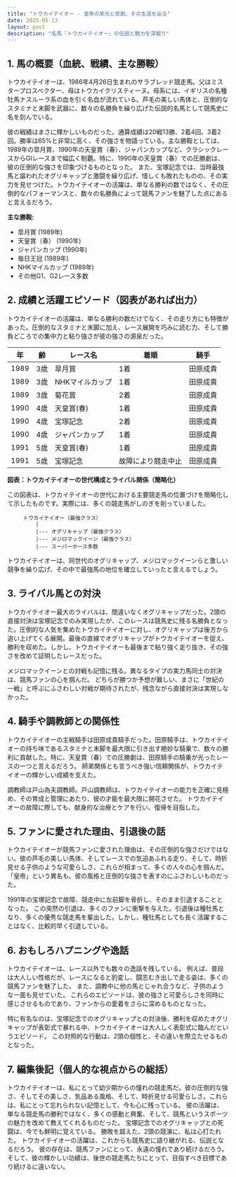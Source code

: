 ```yaml
---
title: "トウカイテイオー - 皇帝の栄光と悲劇、その生涯を辿る"
date: 2025-05-13
layout: post
description: "名馬『トウカイテイオー』の伝説と魅力を深堀り"
---
```


## 1. 馬の概要（血統、戦績、主な勝鞍）

トウカイテイオーは、1986年4月26日生まれのサラブレッド競走馬。父はミスタープロスペクター、母はトウカイクリスティーヌ。母系には、イギリスの名種牡馬ナスルーラ系の血を引く名血が流れている。芦毛の美しい馬体と、圧倒的なスタミナと末脚を武器に、数々の名勝負を繰り広げた伝説的名馬として競馬史に名を刻んでいる。

彼の戦績はまさに輝かしいものだった。通算成績は20戦13勝、2着4回、3着2回。勝率は65%と非常に高く、その強さを物語っている。主な勝鞍としては、1989年の皐月賞、1990年の天皇賞（春）、ジャパンカップなど、クラシックレースからGIレースまで幅広く制覇。特に、1990年の天皇賞（春）での圧勝劇は、彼の圧倒的な強さを印象づけるものとなった。  また、宝塚記念では、当時最強馬と謳われたオグリキャップと激闘を繰り広げ、惜しくも敗れたものの、その実力を見せつけた。トウカイテイオーの活躍は、単なる勝利の数ではなく、その圧倒的なパフォーマンスと、数々の名勝負によって競馬ファンを魅了した点にあると言えるだろう。

**主な勝鞍:**

* 皐月賞 (1989年)
* 天皇賞（春） (1990年)
* ジャパンカップ (1990年)
* 毎日王冠 (1989年)
* NHKマイルカップ (1989年)
* その他G1、G2レース多数


## 2. 成績と活躍エピソード（図表があれば出力）

トウカイテイオーの活躍は、単なる勝利の数だけでなく、その走り方にも特徴があった。圧倒的なスタミナと末脚に加え、レース展開を巧みに読む力、そして勝負どころでの集中力と粘り強さが彼の強さの源泉だった。

| 年 | 齢 | レース名 | 着順 | 騎手 |
|---|---|---|---|---|
| 1989 | 3歳 | 皐月賞 | 1着 | 田原成貴 |
| 1989 | 3歳 | NHKマイルカップ | 1着 | 田原成貴 |
| 1989 | 3歳 | 菊花賞 | 2着 | 田原成貴 |
| 1990 | 4歳 | 天皇賞(春) | 1着 | 田原成貴 |
| 1990 | 4歳 | 宝塚記念 | 2着 | 田原成貴 |
| 1990 | 4歳 | ジャパンカップ | 1着 | 田原成貴 |
| 1991 | 5歳 | 天皇賞(春) | 1着 | 田原成貴 |
| 1991 | 5歳 | 宝塚記念 | 故障により競走中止 | 田原成貴 |


**図表：トウカイテイオーの世代構成とライバル関係（簡略化）**

この図表は、トウカイテイオーの世代における主要競走馬の位置づけを簡略化して示したものです。実際には、多くの競走馬がしのぎを削っていました。

```
     トウカイテイオー（最強クラス）
         |
         |--- オグリキャップ（最強クラス）
         |--- メジロマックイーン（最強クラス）
         |--- スーパーホース多数
```

トウカイテイオーは、同世代のオグリキャップ、メジロマックイーンらと激しい競争を繰り広げ、その中で最強馬の地位を確立していったと言えるでしょう。


## 3. ライバル馬との対決

トウカイテイオー最大のライバルは、間違いなくオグリキャップだった。2頭の直接対決は宝塚記念でのみ実現したが、このレースは競馬史に残る名勝負となった。圧倒的な人気を集めたトウカイテイオーに対し、オグリキャップは後方から追い上げてくる展開。最後の直線でオグリキャップがトウカイテイオーを捉え、勝利を収めた。しかし、トウカイテイオーも最後まで粘り強く走り抜き、その強さを改めて証明したレースだった。

メジロマックイーンとの対戦も記憶に残る。異なるタイプの実力馬同士の対決は、競馬ファンの心を掴んだ。  どちらが勝つか予想が難しい、まさに「世紀の一戦」と呼ぶにふさわしい対戦が期待されたが、残念ながら直接対決は実現しなかった。


## 4. 騎手や調教師との関係性

トウカイテイオーの主戦騎手は田原成貴騎手だった。田原騎手は、トウカイテイオーの持ち味であるスタミナと末脚を最大限に引き出す絶妙な騎乗で、数々の勝利に貢献した。特に、天皇賞（春）での圧勝劇は、田原騎手の騎乗が光ったレースの一つと言えるだろう。  師弟関係とも言うべき強い信頼関係が、トウカイテイオーの輝かしい成績を支えた。

調教師は戸山為夫調教師。戸山調教師は、トウカイテイオーの能力を正確に見極め、その育成と管理にあたり、彼の才能を最大限に開花させた。  トウカイテイオーの故障に際しても、献身的な治療とケアを行い、復帰を目指した。


## 5. ファンに愛された理由、引退後の話

トウカイテイオーが競馬ファンに愛された理由は、その圧倒的な強さだけではない。彼の芦毛の美しい馬体、そしてレースでの気迫あふれる走り、そして、時折見せる子供のような可愛らしさ、これらが相まって、多くの人々の心を掴んだ。  「皇帝」という異名も、彼の風格と圧倒的な強さを表すのにふさわしいものだった。

1991年の宝塚記念で故障、競走中に左前脚を骨折し、そのまま引退することとなった。  この突然の引退は、多くのファンに衝撃を与えた。引退後は種牡馬となり、多くの優秀な競走馬を輩出した。しかし、種牡馬としても長く活躍することはなく、比較的早く引退している。


## 6. おもしろハプニングや逸話

トウカイテイオーは、レース以外でも数々の逸話を残している。  例えば、普段は大人しい性格だが、レースになると豹変し、闘志むき出しで走る姿は、多くの競馬ファンを魅了した。  また、調教中に他の馬とじゃれ合うなど、子供のような一面も見せていた。  これらのエピソードは、彼の強さと可愛らしさを同時に感じさせるものであり、ファンからの愛着をさらに深めるものとなった。

特に有名なのは、宝塚記念でのオグリキャップとの対決後、勝利を収めたオグリキャップが表彰式で暴れる中、トウカイテイオーは大人しく表彰式に臨んだというエピソード。  この対照的な行動は、2頭の個性と、その違いを際立たせるものとなった。


## 7. 編集後記（個人的な視点からの総括）

トウカイテイオーは、私にとって幼少期からの憧れの競走馬だ。彼の圧倒的な強さ、そしてその美しさ、気品ある風格、そして、時折見せる可愛らしさ。これらは、私にとって忘れられない記憶として、今も心に残っている。  彼の活躍は、単なる競走馬の勝利ではなく、多くの感動と興奮、そして、競馬というスポーツの魅力を改めて教えてくれるものだった。  宝塚記念でのオグリキャップとの死闘は、今でも鮮明に覚えている。  勝敗を超えた、2頭の競演に、私は心打たれた。  トウカイテイオーの活躍は、これからも競馬史に語り継がれる、伝説となるだろう。  彼の存在は、競馬ファンにとって、永遠の憧れであり続けるだろう。  そして、彼の輝かしい功績は、後世の競走馬たちにとって、目指すべき目標であり続けるに違いない。

